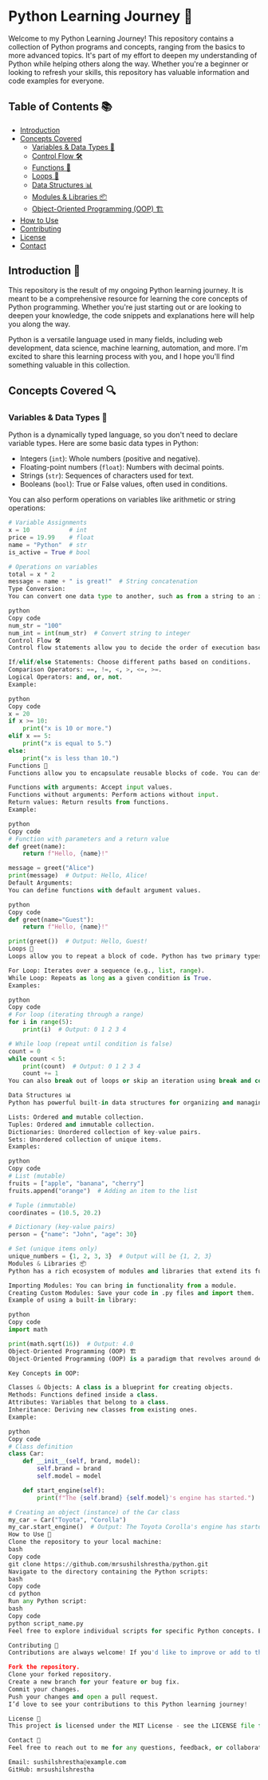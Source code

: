 # Python Learning Journey 🚀

Welcome to my Python Learning Journey! This repository contains a collection of Python programs and concepts, ranging from the basics to more advanced topics. It's part of my effort to deepen my understanding of Python while helping others along the way. Whether you're a beginner or looking to refresh your skills, this repository has valuable information and code examples for everyone.

## Table of Contents 📚
- [Introduction](#introduction-🌟)
- [Concepts Covered](#concepts-covered-🔍)
  - [Variables & Data Types 🧮](#variables--data-types-🧮)
  - [Control Flow 🛠️](#control-flow-🛠️)
  - [Functions 🔄](#functions-🔄)
  - [Loops 🔁](#loops-🔁)
  - [Data Structures 📊](#data-structures-📊)
  - [Modules & Libraries 📦](#modules--libraries-📦)
  - [Object-Oriented Programming (OOP) 🏗️](#object-oriented-programming-oop-🏗️)
- [How to Use](#how-to-use-🚀)
- [Contributing](#contributing-🌱)
- [License](#license-📜)
- [Contact](#contact-💬)

## Introduction 🌟
This repository is the result of my ongoing Python learning journey. It is meant to be a comprehensive resource for learning the core concepts of Python programming. Whether you're just starting out or are looking to deepen your knowledge, the code snippets and explanations here will help you along the way.

Python is a versatile language used in many fields, including web development, data science, machine learning, automation, and more. I'm excited to share this learning process with you, and I hope you'll find something valuable in this collection.

## Concepts Covered 🔍

### Variables & Data Types 🧮
Python is a dynamically typed language, so you don't need to declare variable types. Here are some basic data types in Python:

- Integers (`int`): Whole numbers (positive and negative).
- Floating-point numbers (`float`): Numbers with decimal points.
- Strings (`str`): Sequences of characters used for text.
- Booleans (`bool`): True or False values, often used in conditions.

You can also perform operations on variables like arithmetic or string operations:

```python
# Variable Assignments
x = 10           # int
price = 19.99    # float
name = "Python"  # str
is_active = True # bool

# Operations on variables
total = x * 2
message = name + " is great!"  # String concatenation
Type Conversion:
You can convert one data type to another, such as from a string to an integer.

python
Copy code
num_str = "100"
num_int = int(num_str)  # Convert string to integer
Control Flow 🛠️
Control flow statements allow you to decide the order of execution based on conditions. The basic building blocks include:

If/elif/else Statements: Choose different paths based on conditions.
Comparison Operators: ==, !=, <, >, <=, >=.
Logical Operators: and, or, not.
Example:

python
Copy code
x = 20
if x >= 10:
    print("x is 10 or more.")
elif x == 5:
    print("x is equal to 5.")
else:
    print("x is less than 10.")
Functions 🔄
Functions allow you to encapsulate reusable blocks of code. You can define functions that accept input values, process them, and return results.

Functions with arguments: Accept input values.
Functions without arguments: Perform actions without input.
Return values: Return results from functions.
Example:

python
Copy code
# Function with parameters and a return value
def greet(name):
    return f"Hello, {name}!"

message = greet("Alice")
print(message)  # Output: Hello, Alice!
Default Arguments:
You can define functions with default argument values.

python
Copy code
def greet(name="Guest"):
    return f"Hello, {name}!"

print(greet())  # Output: Hello, Guest!
Loops 🔁
Loops allow you to repeat a block of code. Python has two primary types of loops:

For Loop: Iterates over a sequence (e.g., list, range).
While Loop: Repeats as long as a given condition is True.
Examples:

python
Copy code
# For loop (iterating through a range)
for i in range(5):
    print(i)  # Output: 0 1 2 3 4

# While loop (repeat until condition is false)
count = 0
while count < 5:
    print(count)  # Output: 0 1 2 3 4
    count += 1
You can also break out of loops or skip an iteration using break and continue.

Data Structures 📊
Python has powerful built-in data structures for organizing and managing data:

Lists: Ordered and mutable collection.
Tuples: Ordered and immutable collection.
Dictionaries: Unordered collection of key-value pairs.
Sets: Unordered collection of unique items.
Examples:

python
Copy code
# List (mutable)
fruits = ["apple", "banana", "cherry"]
fruits.append("orange")  # Adding an item to the list

# Tuple (immutable)
coordinates = (10.5, 20.2)

# Dictionary (key-value pairs)
person = {"name": "John", "age": 30}

# Set (unique items only)
unique_numbers = {1, 2, 3, 3}  # Output will be {1, 2, 3}
Modules & Libraries 📦
Python has a rich ecosystem of modules and libraries that extend its functionality.

Importing Modules: You can bring in functionality from a module.
Creating Custom Modules: Save your code in .py files and import them.
Example of using a built-in library:

python
Copy code
import math

print(math.sqrt(16))  # Output: 4.0
Object-Oriented Programming (OOP) 🏗️
Object-Oriented Programming (OOP) is a paradigm that revolves around designing code using classes and objects. Python allows you to define classes with attributes (variables) and methods (functions).

Key Concepts in OOP:

Classes & Objects: A class is a blueprint for creating objects.
Methods: Functions defined inside a class.
Attributes: Variables that belong to a class.
Inheritance: Deriving new classes from existing ones.
Example:

python
Copy code
# Class definition
class Car:
    def __init__(self, brand, model):
        self.brand = brand
        self.model = model

    def start_engine(self):
        print(f"The {self.brand} {self.model}'s engine has started.")

# Creating an object (instance) of the Car class
my_car = Car("Toyota", "Corolla")
my_car.start_engine()  # Output: The Toyota Corolla's engine has started.
How to Use 🚀
Clone the repository to your local machine:
bash
Copy code
git clone https://github.com/mrsushilshrestha/python.git
Navigate to the directory containing the Python scripts:
bash
Copy code
cd python
Run any Python script:
bash
Copy code
python script_name.py
Feel free to explore individual scripts for specific Python concepts. Each script demonstrates a concept with clear comments to help you understand.

Contributing 🌱
Contributions are always welcome! If you'd like to improve or add to the repository, please follow these steps:

Fork the repository.
Clone your forked repository.
Create a new branch for your feature or bug fix.
Commit your changes.
Push your changes and open a pull request.
I’d love to see your contributions to this Python learning journey!

License 📜
This project is licensed under the MIT License - see the LICENSE file for details.

Contact 💬
Feel free to reach out to me for any questions, feedback, or collaborations:

Email: sushilshrestha@example.com
GitHub: mrsushilshrestha